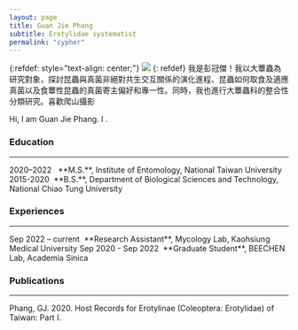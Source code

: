 ```yaml
---
layout: page
title: Guan Jie Phang
subtitle: Erotylidae systematist
permalink: "cypher"
---
```

{:refdef: style="text-align: center;"}
![](assets/img/people/P7040065.jpg)
{: refdef}
我是彭冠傑！我以大蕈蟲為研究對象，探討昆蟲與真菌非絕對共生交互關係的演化進程、昆蟲如何取食及適應真菌以及食蕈性昆蟲的真菌寄主偏好和專一性。同時，我也進行大蕈蟲科的整合性分類研究。喜歡爬山攝影<br>

Hi, I am Guan Jie Phang. I .

### Education
<hr>
2020–2022&nbsp;&nbsp;&nbsp;**M.S.**, Institute of Entomology, National Taiwan University<br>
2015-2020&nbsp;&nbsp;**B.S.**, Department of Biological Sciences and Technology, National Chiao Tung University<br>

### Experiences
<hr>
Sep 2022 – current&nbsp;&nbsp;**Research Assistant**, Mycology Lab, Kaohsiung Medical University
Sep 2020 - Sep 2022&nbsp;&nbsp;**Graduate Student**, BEECHEN Lab, Academia Sinica

### Publications
<hr>
Phang, GJ. 2020. Host Records for Erotylinae (Coleoptera: Erotylidae) of Taiwan: Part I.

